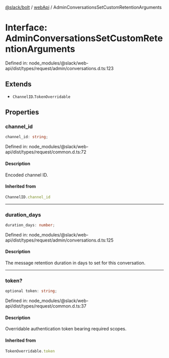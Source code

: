 [@slack/bolt](../../../../index.md) / [webApi](../index.md) / AdminConversationsSetCustomRetentionArguments

# Interface: AdminConversationsSetCustomRetentionArguments

Defined in: node\_modules/@slack/web-api/dist/types/request/admin/conversations.d.ts:123

## Extends

- `ChannelID`.`TokenOverridable`

## Properties

### channel\_id

```ts
channel_id: string;
```

Defined in: node\_modules/@slack/web-api/dist/types/request/common.d.ts:72

#### Description

Encoded channel ID.

#### Inherited from

```ts
ChannelID.channel_id
```

***

### duration\_days

```ts
duration_days: number;
```

Defined in: node\_modules/@slack/web-api/dist/types/request/admin/conversations.d.ts:125

#### Description

The message retention duration in days to set for this conversation.

***

### token?

```ts
optional token: string;
```

Defined in: node\_modules/@slack/web-api/dist/types/request/common.d.ts:37

#### Description

Overridable authentication token bearing required scopes.

#### Inherited from

```ts
TokenOverridable.token
```
